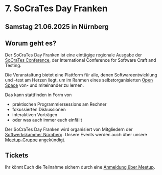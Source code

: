 # 7. SoCraTes Day Franken

## Samstag 21.06.2025 in Nürnberg

## Worum geht es?

Der SoCraTes Day Franken ist eine eintägige regionale Ausgabe
der <a href="https://socrates-conference.de/" target="_blank">SoCraTes Conference</a>, 
der International Conference for Software Craft and Testing.

Die Veranstaltung bietet eine Plattform für alle,
denen Softwareentwicklung und -test am Herzen liegt,
um im Rahmen eines selbstorganisierten <a href="https://agilecoachcamp.org/tiki-index.php?page=OpenSpace" target="_blank">Open Space</a>
von- und miteinander zu lernen.

Das kann stattfinden in Form von
- praktischen Programmiersessions am Rechner
- fokussierten Diskussionen
- interaktiven Vorträgen
- oder was auch immer euch einfällt

Der SoCraTes Day Franken wird organisiert von Mitgliedern
der <a href="https://www.softwerkskammer.org/groups/nuernberg" target="_blank">Softwerkskammer Nürnberg</a>.
Unsere Events werden auch über unsere <a href="https://www.meetup.com/de-DE/softwerkskammer-nuernberg/" target="_blank">Meetup-Gruppe</a> angekündigt.

## Tickets
Ihr könnt Euch die Teilnahme sichern durch eine
<a href="https://www.meetup.com/de-DE/softwerkskammer-nuernberg/events/307522862/" target="_blank">Anmeldung über Meetup</a>.

<br/>
